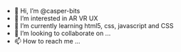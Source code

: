 - 👋 Hi, I’m @casper-bits
- 👀 I’m interested in AR VR UX
- 🌱 I’m currently learning html5, css, javascript and CSS
- 💞️ I’m looking to collaborate on ...
- 📫 How to reach me ...

<!---
casper-bits/casper-bits is a ✨ special ✨ repository because its `README.md` (this file) appears on your GitHub profile.
You can click the Preview link to take a look at your changes.
--->
